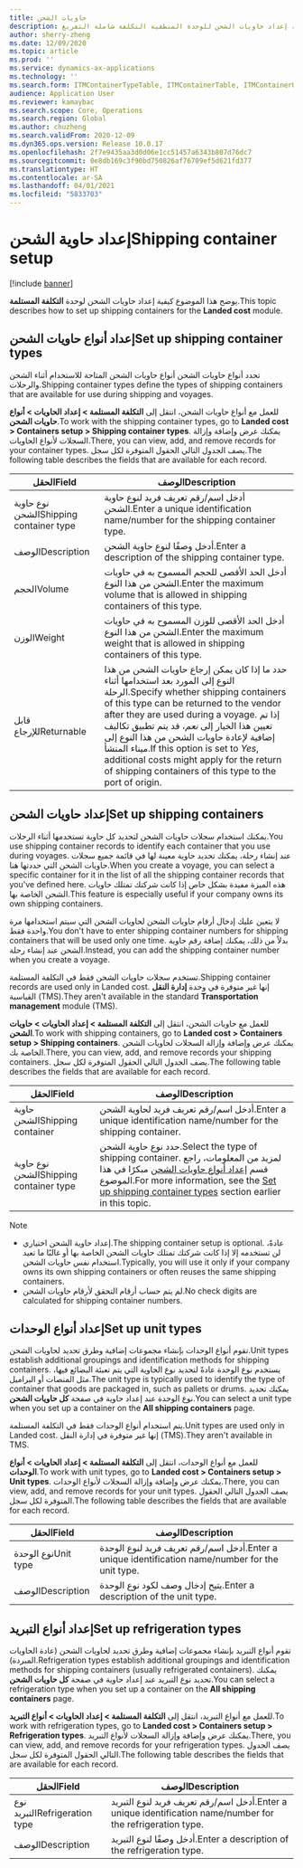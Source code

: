 ```yaml
---
title: حاويات الشحن
description: يوضح هذا الموضوع كيفية إعداد حاويات الشحن للوحدة المنطقية التكلفة شاملة التفريغ.
author: sherry-zheng
ms.date: 12/09/2020
ms.topic: article
ms.prod: ''
ms.service: dynamics-ax-applications
ms.technology: ''
ms.search.form: ITMContainerTypeTable, ITMContainerTable, ITMContainerUnitTypeTable, ITMRefrigerationTypeTable, ITMContainersListPage, ITMContainers
audience: Application User
ms.reviewer: kamaybac
ms.search.scope: Core, Operations
ms.search.region: Global
ms.author: chuzheng
ms.search.validFrom: 2020-12-09
ms.dyn365.ops.version: Release 10.0.17
ms.openlocfilehash: 2f7e9435aa3d0d06e1cc51457a6343b807d76dc7
ms.sourcegitcommit: 0e8db169c3f90bd750826af76709ef5d621fd377
ms.translationtype: HT
ms.contentlocale: ar-SA
ms.lasthandoff: 04/01/2021
ms.locfileid: "5833703"
---
```

# <a name="shipping-container-setup"></a><span data-ttu-id="727d5-103">إعداد حاوية الشحن</span><span class="sxs-lookup"><span data-stu-id="727d5-103">Shipping container setup</span></span>

[!include [banner](../../includes/banner.md)]

<span data-ttu-id="727d5-104">يوضح هذا الموضوع كيفية إعداد حاويات الشحن لوحدة **التكلفة المستلمة**.</span><span class="sxs-lookup"><span data-stu-id="727d5-104">This topic describes how to set up shipping containers for the **Landed cost** module.</span></span>

## <a name="set-up-shipping-container-types"></a><a id="shipping-container-types"></a><span data-ttu-id="727d5-105">إعداد أنواع حاويات الشحن</span><span class="sxs-lookup"><span data-stu-id="727d5-105">Set up shipping container types</span></span>

<span data-ttu-id="727d5-106">تحدد أنواع حاويات الشحن أنواع حاويات الشحن المتاحة للاستخدام أثناء الشحن والرحلات.</span><span class="sxs-lookup"><span data-stu-id="727d5-106">Shipping container types define the types of shipping containers that are available for use during shipping and voyages.</span></span>

<span data-ttu-id="727d5-107">للعمل مع أنواع حاويات الشحن، انتقل إلى **التكلفة المستلمة \> إعداد الحاويات \> أنواع حاويات الشحن**.</span><span class="sxs-lookup"><span data-stu-id="727d5-107">To work with the shipping container types, go to **Landed cost \> Containers setup \> Shipping container types**.</span></span> <span data-ttu-id="727d5-108">يمكنك عرض وإضافة وإزالة السجلات لأنواع الحاويات.</span><span class="sxs-lookup"><span data-stu-id="727d5-108">There, you can view, add, and remove records for your container types.</span></span> <span data-ttu-id="727d5-109">يصف الجدول التالي الحقول المتوفرة لكل سجل.</span><span class="sxs-lookup"><span data-stu-id="727d5-109">The following table describes the fields that are available for each record.</span></span>

| <span data-ttu-id="727d5-110">الحقل</span><span class="sxs-lookup"><span data-stu-id="727d5-110">Field</span></span> | <span data-ttu-id="727d5-111">الوصف</span><span class="sxs-lookup"><span data-stu-id="727d5-111">Description</span></span> |
|---|---|
| <span data-ttu-id="727d5-112">نوع حاوية الشحن</span><span class="sxs-lookup"><span data-stu-id="727d5-112">Shipping container type</span></span> | <span data-ttu-id="727d5-113">أدخل اسم/رقم تعريف فريد لنوع حاوية الشحن.</span><span class="sxs-lookup"><span data-stu-id="727d5-113">Enter a unique identification name/number for the shipping container type.</span></span> |
| <span data-ttu-id="727d5-114">الوصف</span><span class="sxs-lookup"><span data-stu-id="727d5-114">Description</span></span> | <span data-ttu-id="727d5-115">أدخل وصفًا لنوع حاوية الشحن.</span><span class="sxs-lookup"><span data-stu-id="727d5-115">Enter a description of the shipping container type.</span></span> |
| <span data-ttu-id="727d5-116">الحجم</span><span class="sxs-lookup"><span data-stu-id="727d5-116">Volume</span></span> | <span data-ttu-id="727d5-117">أدخل الحد الأقصى للحجم المسموح به في حاويات الشحن من هذا النوع.</span><span class="sxs-lookup"><span data-stu-id="727d5-117">Enter the maximum volume that is allowed in shipping containers of this type.</span></span> |
| <span data-ttu-id="727d5-118">الوزن</span><span class="sxs-lookup"><span data-stu-id="727d5-118">Weight</span></span> | <span data-ttu-id="727d5-119">أدخل الحد الأقصى للوزن المسموح به في حاويات الشحن من هذا النوع.</span><span class="sxs-lookup"><span data-stu-id="727d5-119">Enter the maximum weight that is allowed in shipping containers of this type.</span></span> |
| <span data-ttu-id="727d5-120">قابل للإرجاع</span><span class="sxs-lookup"><span data-stu-id="727d5-120">Returnable</span></span> | <span data-ttu-id="727d5-121">حدد ما إذا كان يمكن إرجاع حاويات الشحن من هذا النوع إلى المورد بعد استخدامها أثناء الرحلة.</span><span class="sxs-lookup"><span data-stu-id="727d5-121">Specify whether shipping containers of this type can be returned to the vendor after they are used during a voyage.</span></span> <span data-ttu-id="727d5-122">إذا تم تعيين هذا الخيار إلى *نعم*، قد يتم تطبيق تكاليف إضافية لإعادة حاويات الشحن من هذا النوع إلى ميناء المنشأ.</span><span class="sxs-lookup"><span data-stu-id="727d5-122">If this option is set to *Yes*, additional costs might apply for the return of shipping containers of this type to the port of origin.</span></span> |

## <a name="set-up-shipping-containers"></a><span data-ttu-id="727d5-123">إعداد حاويات الشحن</span><span class="sxs-lookup"><span data-stu-id="727d5-123">Set up shipping containers</span></span>

<span data-ttu-id="727d5-124">يمكنك استخدام سجلات حاويات الشحن لتحديد كل حاوية تستخدمها أثناء الرحلات.</span><span class="sxs-lookup"><span data-stu-id="727d5-124">You use shipping container records to identify each container that you use during voyages.</span></span> <span data-ttu-id="727d5-125">عند إنشاء رحلة، يمكنك تحديد حاوية معينة لها في قائمة جميع سجلات حاويات الشحن التي حددتها هنا.</span><span class="sxs-lookup"><span data-stu-id="727d5-125">When you create a voyage, you can select a specific container for it in the list of all the shipping container records that you've defined here.</span></span> <span data-ttu-id="727d5-126">هذه الميزة مفيدة بشكل خاص إذا كانت شركتك تمتلك حاويات الشحن الخاصة بها.</span><span class="sxs-lookup"><span data-stu-id="727d5-126">This feature is especially useful if your company owns its own shipping containers.</span></span>

<span data-ttu-id="727d5-127">لا يتعين عليك إدخال أرقام حاويات الشحن لحاويات الشحن التي سيتم استخدامها مرة واحدة فقط.</span><span class="sxs-lookup"><span data-stu-id="727d5-127">You don't have to enter shipping container numbers for shipping containers that will be used only one time.</span></span> <span data-ttu-id="727d5-128">بدلاً من ذلك، يمكنك إضافة رقم حاوية الشحن عند إنشاء رحلة.</span><span class="sxs-lookup"><span data-stu-id="727d5-128">Instead, you can add the shipping container number when you create a voyage.</span></span>

<span data-ttu-id="727d5-129">تستخدم سجلات حاويات الشحن فقط في التكلفة المستلمة.</span><span class="sxs-lookup"><span data-stu-id="727d5-129">Shipping container records are used only in Landed cost.</span></span> <span data-ttu-id="727d5-130">إنها غير متوفرة في وحدة **إدارة النقل** القياسية (TMS).</span><span class="sxs-lookup"><span data-stu-id="727d5-130">They aren't available in the standard **Transportation management** module (TMS).</span></span>

<span data-ttu-id="727d5-131">للعمل مع حاويات الشحن، انتقل إلى **التكلفة المستلمة \> إعداد الحاويات \> حاويات الشحن**.</span><span class="sxs-lookup"><span data-stu-id="727d5-131">To work with shipping containers, go to **Landed cost \> Containers setup \> Shipping containers**.</span></span> <span data-ttu-id="727d5-132">يمكنك عرض وإضافة وإزالة السجلات لحاويات الشحن الخاصة بك.</span><span class="sxs-lookup"><span data-stu-id="727d5-132">There, you can view, add, and remove records your shipping containers.</span></span> <span data-ttu-id="727d5-133">يصف الجدول التالي الحقول المتوفرة لكل سجل.</span><span class="sxs-lookup"><span data-stu-id="727d5-133">The following table describes the fields that are available for each record.</span></span>

| <span data-ttu-id="727d5-134">الحقل</span><span class="sxs-lookup"><span data-stu-id="727d5-134">Field</span></span> | <span data-ttu-id="727d5-135">الوصف</span><span class="sxs-lookup"><span data-stu-id="727d5-135">Description</span></span> |
|---|---|
| <span data-ttu-id="727d5-136">حاوية الشحن</span><span class="sxs-lookup"><span data-stu-id="727d5-136">Shipping container</span></span> | <span data-ttu-id="727d5-137">أدخل اسم/رقم تعريف فريد لحاوية الشحن.</span><span class="sxs-lookup"><span data-stu-id="727d5-137">Enter a unique identification name/number for the shipping container.</span></span> |
| <span data-ttu-id="727d5-138">نوع حاوية الشحن</span><span class="sxs-lookup"><span data-stu-id="727d5-138">Shipping container type</span></span> | <span data-ttu-id="727d5-139">حدد نوع حاوية الشحن.</span><span class="sxs-lookup"><span data-stu-id="727d5-139">Select the type of shipping container.</span></span> <span data-ttu-id="727d5-140">لمزيد من المعلومات، راجع قسم [إعداد أنواع حاويات الشحن](#shipping-container-types) مبكرًا في هذا الموضوع.</span><span class="sxs-lookup"><span data-stu-id="727d5-140">For more information, see the [Set up shipping container types](#shipping-container-types) section earlier in this topic.</span></span> |

> [!NOTE]
> - <span data-ttu-id="727d5-141">إعداد حاوية الشحن اختياري.</span><span class="sxs-lookup"><span data-stu-id="727d5-141">The shipping container setup is optional.</span></span> <span data-ttu-id="727d5-142">عادةً، لن تستخدمه إلا إذا كانت شركتك تمتلك حاويات الشحن الخاصة بها أو غالبًا ما تعيد استخدام نفس حاويات الشحن.</span><span class="sxs-lookup"><span data-stu-id="727d5-142">Typically, you will use it only if your company owns its own shipping containers or often reuses the same shipping containers.</span></span>
> - <span data-ttu-id="727d5-143">لم يتم حساب أرقام التحقق لأرقام حاويات الشحن.</span><span class="sxs-lookup"><span data-stu-id="727d5-143">No check digits are calculated for shipping container numbers.</span></span>

## <a name="set-up-unit-types"></a><a name="unit-types"></a><span data-ttu-id="727d5-144">إعداد أنواع الوحدات</span><span class="sxs-lookup"><span data-stu-id="727d5-144">Set up unit types</span></span>

<span data-ttu-id="727d5-145">تقوم أنواع الوحدات بإنشاء مجموعات إضافية وطرق تحديد لحاويات الشحن.</span><span class="sxs-lookup"><span data-stu-id="727d5-145">Unit types establish additional groupings and identification methods for shipping containers.</span></span> <span data-ttu-id="727d5-146">يستخدم نوع الوحدة عادةً لتحديد نوع الحاوية التي يتم تعبئة البضائع فيها، مثل المنصات أو البراميل.</span><span class="sxs-lookup"><span data-stu-id="727d5-146">The unit type is typically used to identify the type of container that goods are packaged in, such as pallets or drums.</span></span> <span data-ttu-id="727d5-147">يمكنك تحديد نوع الوحدة عند إعداد حاوية في صفحة **كل حاويات الشحن**.</span><span class="sxs-lookup"><span data-stu-id="727d5-147">You can select a unit type when you set up a container on the **All shipping containers** page.</span></span>

<span data-ttu-id="727d5-148">يتم استخدام أنواع الوحدات فقط في التكلفة المستلمة.</span><span class="sxs-lookup"><span data-stu-id="727d5-148">Unit types are used only in Landed cost.</span></span> <span data-ttu-id="727d5-149">إنها غير متوفرة في إدارة النقل (TMS).</span><span class="sxs-lookup"><span data-stu-id="727d5-149">They aren't available in TMS.</span></span>

<span data-ttu-id="727d5-150">للعمل مع أنواع الوحدات، انتقل إلى **التكلفة المستلمة \> إعداد الحاويات \> أنواع الوحدات**.</span><span class="sxs-lookup"><span data-stu-id="727d5-150">To work with unit types, go to **Landed cost \> Containers setup \> Unit types**.</span></span> <span data-ttu-id="727d5-151">يمكنك عرض وإضافة وإزالة السجلات لأنواع الوحدات.</span><span class="sxs-lookup"><span data-stu-id="727d5-151">There, you can view, add, and remove records for your unit types.</span></span> <span data-ttu-id="727d5-152">يصف الجدول التالي الحقول المتوفرة لكل سجل.</span><span class="sxs-lookup"><span data-stu-id="727d5-152">The following table describes the fields that are available for each record.</span></span>

| <span data-ttu-id="727d5-153">الحقل</span><span class="sxs-lookup"><span data-stu-id="727d5-153">Field</span></span> | <span data-ttu-id="727d5-154">الوصف</span><span class="sxs-lookup"><span data-stu-id="727d5-154">Description</span></span> |
|---|---|
| <span data-ttu-id="727d5-155">نوع الوحدة</span><span class="sxs-lookup"><span data-stu-id="727d5-155">Unit type</span></span> | <span data-ttu-id="727d5-156">أدخل اسم/رقم تعريف فريد لنوع الوحدة.</span><span class="sxs-lookup"><span data-stu-id="727d5-156">Enter a unique identification name/number for the unit type.</span></span> |
| <span data-ttu-id="727d5-157">الوصف</span><span class="sxs-lookup"><span data-stu-id="727d5-157">Description</span></span> | <span data-ttu-id="727d5-158">يتيح إدخال وصف لكود نوع الوحدة.</span><span class="sxs-lookup"><span data-stu-id="727d5-158">Enter a description of the unit type.</span></span> |

## <a name="set-up-refrigeration-types"></a><a name="refrigeration-types"></a><span data-ttu-id="727d5-159">إعداد أنواع التبريد</span><span class="sxs-lookup"><span data-stu-id="727d5-159">Set up refrigeration types</span></span>

<span data-ttu-id="727d5-160">تقوم أنواع التبريد بإنشاء مجموعات إضافية وطرق تحديد لحاويات الشحن (عادة الحاويات المبردة).</span><span class="sxs-lookup"><span data-stu-id="727d5-160">Refrigeration types establish additional groupings and identification methods for shipping containers (usually refrigerated containers).</span></span> <span data-ttu-id="727d5-161">يمكنك تحديد نوع التبريد عند إعداد حاوية في صفحة **كل حاويات الشحن**.</span><span class="sxs-lookup"><span data-stu-id="727d5-161">You can select a refrigeration type when you set up a container on the **All shipping containers** page.</span></span>

<span data-ttu-id="727d5-162">للعمل مع أنواع التبريد، انتقل إلى **التكلفة المستلمة \> إعداد الحاويات \> أنواع التبريد**.</span><span class="sxs-lookup"><span data-stu-id="727d5-162">To work with refrigeration types, go to **Landed cost \> Containers setup \> Refrigeration types**.</span></span> <span data-ttu-id="727d5-163">يمكنك عرض وإضافة وإزالة السجلات لأنواع التبريد.</span><span class="sxs-lookup"><span data-stu-id="727d5-163">There, you can view, add, and remove records for your refrigeration types.</span></span> <span data-ttu-id="727d5-164">يصف الجدول التالي الحقول المتوفرة لكل سجل.</span><span class="sxs-lookup"><span data-stu-id="727d5-164">The following table describes the fields that are available for each record.</span></span>

| <span data-ttu-id="727d5-165">الحقل</span><span class="sxs-lookup"><span data-stu-id="727d5-165">Field</span></span> | <span data-ttu-id="727d5-166">الوصف</span><span class="sxs-lookup"><span data-stu-id="727d5-166">Description</span></span> |
|---|---|
| <span data-ttu-id="727d5-167">نوع التبريد</span><span class="sxs-lookup"><span data-stu-id="727d5-167">Refrigeration type</span></span> | <span data-ttu-id="727d5-168">أدخل اسم/رقم تعريف فريد لنوع التبريد.</span><span class="sxs-lookup"><span data-stu-id="727d5-168">Enter a unique identification name/number for the refrigeration type.</span></span> |
| <span data-ttu-id="727d5-169">الوصف</span><span class="sxs-lookup"><span data-stu-id="727d5-169">Description</span></span> | <span data-ttu-id="727d5-170">أدخل وصفًا لنوع التبريد.</span><span class="sxs-lookup"><span data-stu-id="727d5-170">Enter a description of the refrigeration type.</span></span> |
